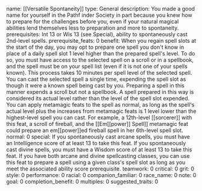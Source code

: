 name: [[Versatile Spontaneity]]
type: General
description: You made a good name for yourself in the Pathf inder Society in part because you knew how to prepare for the challenges before you, even if your natural magical abilities lend themselves less to preparation and more to spontaneity.
prerequisites: Int 13 or Wis 13 (see Special), ability to spontaneously cast 2nd-level spells.
prerequisite_feats: 0
benefit: When you regain spell slots at the start of the day, you may opt to prepare one spell you don't know in place of a daily spell slot 1 level higher than the prepared spell's level. To do so, you must have access to the selected spell on a scroll or in a spellbook, and the spell must be on your spell list (even if it is not one of your spells known). This process takes 10 minutes per spell level of the selected spell. You can cast the selected spell a single time, expending the spell slot as though it were a known spell being cast by you. Preparing a spell in this manner expends a scroll but not a spellbook. A spell prepared in this way is considered its actual level rather than the level of the spell slot expended. You can apply metamagic feats to the spell as normal, as long as the spell's actual level plus the increases from metamagic feats is 1 level lower than the highest-level spell you can cast. For example, a 12th-level [[sorcerer]] with this feat, a scroll of fireball, and the [[Em[[power]] Spell]] metamagic feat could prepare an em[[power]]ed fireball spell in her 6th-level spell slot.
normal: 0
special: If you spontaneously cast arcane spells, you must have an Intelligence score of at least 13 to take this feat. If you spontaneously cast divine spells, you must have a Wisdom score of at least 13 to take this feat. If you have both arcane and divine spellcasting classes, you can use this feat to prepare a spell using a given class's spell slot as long as you meet the associated ability score prerequisite.
teamwork: 0
critical: 0
grit: 0
style: 0
performance: 0
racial: 0
companion_familiar: 0
race_name: 0
note: 0
goal: 0
completion_benefit: 0
multiples: 0
suggested_traits: 0
